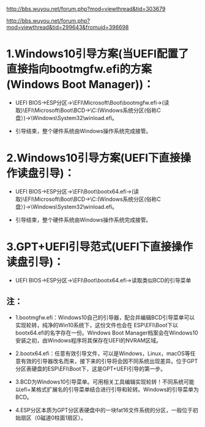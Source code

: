 http://bbs.wuyou.net/forum.php?mod=viewthread&tid=303679

http://bbs.wuyou.net/forum.php?mod=viewthread&tid=299643&fromuid=396698 

# 1.Windows10引导方案(当UEFI配置了直接指向bootmgfw.efi的方案(Windows Boot Manager))：

* UEFI BIOS→ESP分区→\EFI\Microsoft\Boot\bootmgfw.efi→(读取)\EFI\Microsoft\Boot\BCD→\C:(Windows系统分区(俗称C盘）)→\Windows\System32\winload.efi。

* 引导结束，整个硬件系统由Windows操作系统完成接管。

# 2.Windows10引导方案(UEFI下直接操作读盘引导)：

* UEFI BIOS→ESP分区→\EFI\Boot\bootx64.efi→(读取)\EFI\Microsoft\Boot\BCD→\C:(Windows系统分区(俗称C盘）)→\Windows\System32\winload.efi。

* 引导结束，整个硬件系统由Windows操作系统完成接管。

# 3.GPT+UEFI引导范式(UEFI下直接操作读盘引导)：

* UEFI BIOS→ESP分区→\EFI\Boot\bootx64.efi→读取类似BCD的引导菜单

## 注：

* 1.bootmgfw.efi：Windows10自己的引导器，配合并编辑BCD引导菜单可以实现轮转，纯净的Win10系统下，这份文件也会在  ESP\EFI\Boot下以bootx64.efi的名字存在一份。Windows Boot Manager档案会在Windows10安装之初，由Windows程序将其保存在UEFI的NVRAM区域。

* 2.bootx64.efi：任意有效引导文件，可以是Windows，Linux，macOS等任意有效的引导器改名而来，接下来的引导将会因不同系统出现差异。位于GPT分区表硬盘的ESP\EFI\Boot下，这是GPT+UEFI引导的第一步。

* 3.BCD为Windows10引导菜单。可用相关工具编辑实现轮转！不同系统可能以efi+某格式扩展名的引导菜单结合进行引导和轮转。Windows的引导菜单为BCD。

* 4.ESP分区本质为GPT分区表硬盘中的一块fat16文件系统的分区，一般位于初始扇区（0磁道0柱面1扇区）。
